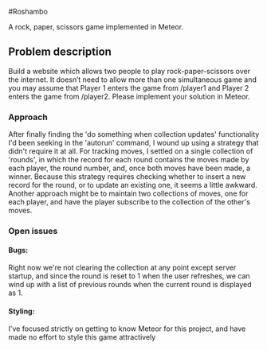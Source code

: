 #Roshambo

A rock, paper, scissors game implemented in Meteor.

## Problem description

Build a website which allows two people to play rock-paper-scissors over the internet. It doesn’t need to allow more than one simultaneous game and you may assume that Player 1 enters the game from /player1 and Player 2 enters the game from /player2. Please implement your solution in Meteor.

### Approach

After finally finding the 'do something when collection updates' functionality I'd been seeking in the 'autorun' command, I wound up using a strategy that didn't require it at all. For tracking moves, I settled on a single collection of 'rounds', in which the record for each round contains the moves made by each player, the round number, and, once both moves have been made, a winner. Because this strategy requires checking whether to insert a new record for the round, or to update an existing one, it seems a little awkward. Another approach might be to maintain two collections of moves, one for each player, and have the player subscribe to the collection of the other's moves.

### Open issues

#### Bugs:
Right now we're not clearing the collection at any point except server startup, and since the round is reset to 1 when the user refreshes, we can wind up with a list of previous rounds when the current round is displayed as 1.

#### Styling:
I've focused strictly on getting to know Meteor for this project, and have made no effort to style this game attractively
